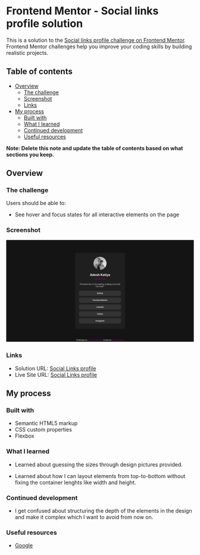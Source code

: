 # Frontend Mentor - Social links profile solution

This is a solution to the [Social links profile challenge on Frontend Mentor](https://www.frontendmentor.io/challenges/social-links-profile-UG32l9m6dQ). Frontend Mentor challenges help you improve your coding skills by building realistic projects.

## Table of contents

- [Overview](#overview)
  - [The challenge](#the-challenge)
  - [Screenshot](#screenshot)
  - [Links](#links)
- [My process](#my-process)
  - [Built with](#built-with)
  - [What I learned](#what-i-learned)
  - [Continued development](#continued-development)
  - [Useful resources](#useful-resources)

**Note: Delete this note and update the table of contents based on what sections you keep.**

## Overview

### The challenge

Users should be able to:

- See hover and focus states for all interactive elements on the page

### Screenshot

![screenshot](./screenshot.png)

### Links

- Solution URL: [Social Links profile](https://www.frontendmentor.io/solutions/social-links-profile-using-html-and-css-n4CZU4EZzl)
- Live Site URL: [Social Links profile](https://social-links-profile-main-three-silk.vercel.app/)

## My process

### Built with

- Semantic HTML5 markup
- CSS custom properties
- Flexbox

### What I learned

- Learned about guessing the sizes through design pictures provided.

- Learned about how I can layout elements from top-to-bottom without fixing the container lenghts like width and height.

### Continued development

- I get confused about structuring the depth of the elements in the design and make it complex which I want to avoid from now on.

### Useful resources

- [Google](https://www.google.com)
